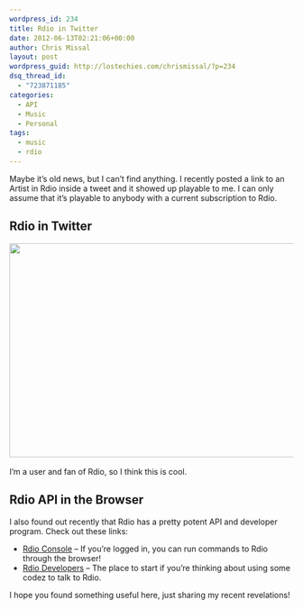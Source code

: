 ```yaml
---
wordpress_id: 234
title: Rdio in Twitter
date: 2012-06-13T02:21:06+00:00
author: Chris Missal
layout: post
wordpress_guid: http://lostechies.com/chrismissal/?p=234
dsq_thread_id:
  - "723871185"
categories:
  - API
  - Music
  - Personal
tags:
  - music
  - rdio
---
```

Maybe it&#8217;s old news, but I can&#8217;t find anything. I recently posted a link to an Artist in Rdio inside a tweet and it showed up playable to me. I can only assume that it&#8217;s playable to anybody with a current subscription to Rdio.

## Rdio in Twitter

[<img class="alignnone size-full wp-image-242" title="Rdio in Twitter" src="/content/chrismissal/uploads/2012/06/rdio-in-twitter1.png" alt="" width="526" height="380" srcset="/content/chrismissal/uploads/2012/06/rdio-in-twitter1.png 526w, /content/chrismissal/uploads/2012/06/rdio-in-twitter1-300x217.png 300w" sizes="(max-width: 526px) 100vw, 526px" />](/content/chrismissal/uploads/2012/06/rdio-in-twitter1.png)

I&#8217;m a user and fan of Rdio, so I think this is cool.

## Rdio API in the Browser

I also found out recently that Rdio has a pretty potent API and developer program. Check out these links:

  * [Rdio Console](http://rdio.github.com/playback-console/) &#8211; If you&#8217;re logged in, you can run commands to Rdio through the browser!
  * [Rdio Developers](http://developer.rdio.com/) &#8211; The place to start if you&#8217;re thinking about using some codez to talk to Rdio.

I hope you found something useful here, just sharing my recent revelations!